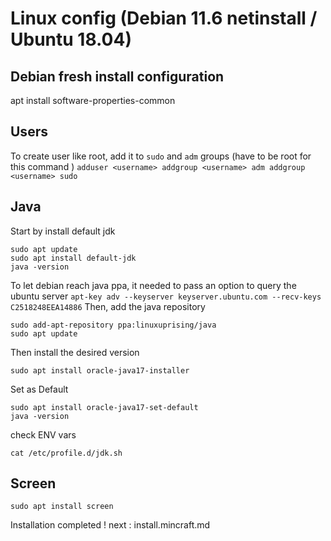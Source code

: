 
# Linux config (Debian 11.6 netinstall / Ubuntu 18.04)

## Debian fresh install configuration
apt install software-properties-common


## Users
To create user like root, add it to `sudo` and `adm` groups (have to be root for this command )
``
adduser <username>
addgroup <username> adm
addgroup <username> sudo
``

## Java

Start by install default jdk
```
sudo apt update
sudo apt install default-jdk
java -version
```

To let debian reach java ppa, it needed to pass an option to query the ubuntu server
``
apt-key adv --keyserver keyserver.ubuntu.com --recv-keys  C2518248EEA14886
``
Then, add the java repository
```
sudo add-apt-repository ppa:linuxuprising/java
sudo apt update
```

Then install the desired version
```
sudo apt install oracle-java17-installer
```
Set as Default
```
sudo apt install oracle-java17-set-default
java -version
```
check ENV vars
```
cat /etc/profile.d/jdk.sh 
```


## Screen
``
sudo apt install screen
``

Installation completed ! next : install.mincraft.md